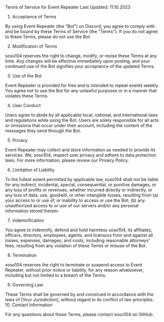 Terms of Service for Event Repeater
Last Updated: 11.10.2023
1. Acceptance of Terms

By using Event Repeater (the "Bot") on Discord, you agree to comply with and be bound by these Terms of Service (the "Terms"). If you do not agree to these Terms, please do not use the Bot.

2. Modification of Terms

soso104 reserves the right to change, modify, or revise these Terms at any time. Any changes will be effective immediately upon posting, and your continued use of the Bot signifies your acceptance of the updated Terms.

3. Use of the Bot

Event Repeater is provided for free and is intended to repeat events weekly. You agree not to use the Bot for any unlawful purposes or in a manner that violates these Terms.

4. User Conduct

Users agree to abide by all applicable local, national, and international laws and regulations while using the Bot. Users are solely responsible for all acts or omissions that occur under their account, including the content of the messages they send through the Bot.

5. Privacy

Event Repeater may collect and store information as needed to provide its services. We, soso104, respect user privacy and adhere to data protection laws. For more information, please review our Privacy Policy.

6. Limitation of Liability

To the fullest extent permitted by applicable law, soso104 shall not be liable for any indirect, incidental, special, consequential, or punitive damages, or any loss of profits or revenues, whether incurred directly or indirectly, or any loss of data, use, goodwill, or other intangible losses, resulting from (a) your access to or use of, or inability to access or use the Bot; (b) any unauthorized access to or use of our servers and/or any personal information stored therein.

7. Indemnification

You agree to indemnify, defend and hold harmless soso104, its affiliates, officers, directors, employees, agents, and licensors from and against all losses, expenses, damages, and costs, including reasonable attorneys' fees, resulting from any violation of these Terms or misuse of the Bot.

8. Termination

soso104 reserves the right to terminate or suspend access to Event Repeater, without prior notice or liability, for any reason whatsoever, including but not limited to a breach of the Terms.

9. Governing Law

These Terms shall be governed by and construed in accordance with the laws of [Your Jurisdiction], without regard to its conflict of law principles.
10. Contact Information

For any questions about these Terms, please contact soso104 on GitHub.
